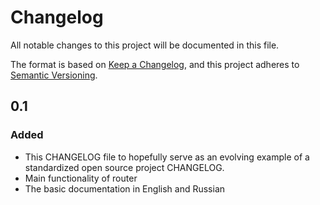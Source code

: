 # Changelog
All notable changes to this project will be documented in this file.

The format is based on [Keep a Changelog](https://keepachangelog.com/en/1.0.0/),
and this project adheres to [Semantic Versioning](https://semver.org/spec/v2.0.0.html).

## 0.1

### Added
- This CHANGELOG file to hopefully serve as an evolving example of a
    standardized open source project CHANGELOG.
- Main functionality of router
- The basic documentation in English and Russian